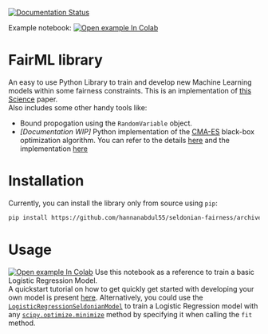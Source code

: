 [![Documentation Status](https://readthedocs.org/projects/seldonian-fairml/badge/?version=latest)](https://seldonian-fairml.readthedocs.io/en/latest/?badge=latest)  

Example notebook: [![Open example In Colab](https://colab.research.google.com/assets/colab-badge.svg)](https://colab.research.google.com/github/hannanabdul55/seldonian-fairness/blob/master/logistic_regression_seldonian.ipynb)
# FairML library 
An easy to use Python Library to train and develop new Machine Learning models within some fairness constraints. This is an implementation of [this Science](https://aisafety.cs.umass.edu/paper.html) paper.   
Also includes some other handy tools like: 
- Bound propogation using the `RandomVariable` object. 
- _[Documentation WIP]_ Python implementation of the [CMA-ES](https://en.wikipedia.org/wiki/CMA-ES) black-box optimization algorithm. You can refer to the details [here](http://abdulhannan.in/seldonian-fairness/reference.html#module-seldonian.cmaes) and the implementation [here](https://github.com/hannanabdul55/seldonian-fairness/blob/master/seldonian/cmaes.py#L11)

# Installation
Currently, you can install the library only from source using `pip`: 
```bash
pip install https://github.com/hannanabdul55/seldonian-fairness/archive/master.zip
```
# Usage
[![Open example In Colab](https://colab.research.google.com/assets/colab-badge.svg)](https://colab.research.google.com/github/hannanabdul55/seldonian-fairness/blob/master/logistic_regression_seldonian.ipynb) Use this notebook as a reference to train a basic Logistic Regression Model.  
 A quickstart tutorial on how to get quickly get started with developing your own model is present [here](http://abdulhannan.in/seldonian-fairness/quickstart.html).
Alternatively, you could use the [`LogisticRegressionSeldonianModel`](http://abdulhannan.in/seldonian-fairness/reference.html#seldonian.seldonian.LogisticRegressionSeldonianModel) to train a Logistic Regression model with any [`scipy.optimize.minimize`](https://docs.scipy.org/doc/scipy/reference/generated/scipy.optimize.minimize.html) method by specifying it when calling the `fit` method.  
